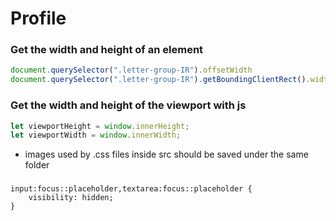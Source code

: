 # Profile



### Get the width and height of an element

```js
document.querySelector(".letter-group-IR").offsetWidth
document.querySelector(".letter-group-IR").getBoundingClientRect().width
```


### Get the width and height of the viewport with js
```js
let viewportHeight = window.innerHeight;
let viewportWidth = window.innerWidth;
```

* images used by .css files inside src should be saved under the same folder


### 

```
input:focus::placeholder,textarea:focus::placeholder {
    visibility: hidden;
}
```